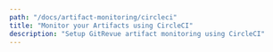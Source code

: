 ```yaml
---
path: "/docs/artifact-monitoring/circleci"
title: "Monitor your Artifacts using CircleCI"
description: "Setup GitRevue artifact monitoring using CircleCI"
---
```


